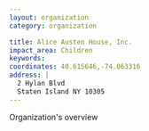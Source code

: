 ```yaml
---
layout: organization
category: organization

title: Alice Austen House, Inc.
impact_area: Children
keywords: 
coordinates: 40.615646,-74.063316
address: |
  2 Hylan Blvd
  Staten Island NY 10305
---
```

Organization's overview
